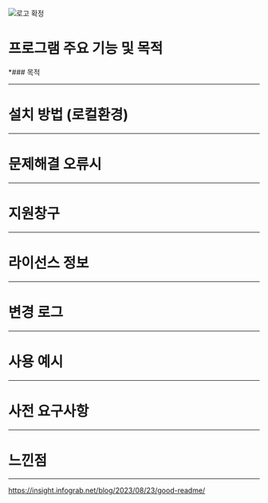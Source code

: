 ![로고 확정](https://github.com/toogot/carcarepay/assets/151509533/80a26857-99e0-4a7a-a904-2771742125fd)


# 프로그램 주요 기능 및 목적
   *### 목적
   
----------------------------
# 설치 방법 (로컬환경)

----------------------------
# 문제해결 오류시

----------------------------
# 지원창구

----------------------------

# 라이선스 정보

----------------------------

# 변경 로그

----------------------------

# 사용 예시

----------------------------

# 사전 요구사항

----------------------------

# 느낀점

----------------------------





https://insight.infograb.net/blog/2023/08/23/good-readme/
